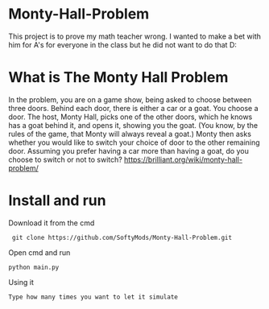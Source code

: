 # Monty-Hall-Problem
This project is to prove my math teacher wrong. I wanted to make a bet with him for A's for everyone in the class but he did not want to do that D:

# What is The Monty Hall Problem
In the problem, you are on a game show, being asked to choose between three doors. Behind each door, there is either a car or a goat. You choose a door. The host, Monty Hall, picks one of the other doors, which he knows has a goat behind it, and opens it, showing you the goat. (You know, by the rules of the game, that Monty will always reveal a goat.) Monty then asks whether you would like to switch your choice of door to the other remaining door. Assuming you prefer having a car more than having a goat, do you choose to switch or not to switch?
https://brilliant.org/wiki/monty-hall-problem/

# Install and run
Download it from the cmd
```
 git clone https://github.com/SoftyMods/Monty-Hall-Problem.git
```
Open cmd and run
```
python main.py
```
Using it
```
Type how many times you want to let it simulate
 ```
